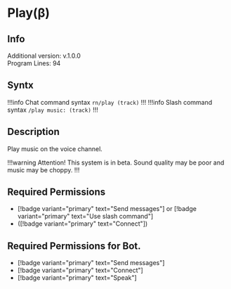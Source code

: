 # Play(β)

## Info

Additional version: v.1.0.0<br>
Program Lines: 94

## Syntx

!!!info Chat command syntax
`rn/play (track)`
!!!
!!!info Slash command syntax
`/play music: (track)`
!!!

## Description

Play music on the voice channel.

!!!warning Attention!
This system is in beta.
Sound quality may be poor and music may be choppy.
!!!

## Required Permissions

- [!badge variant="primary" text="Send messages"] or [!badge variant="primary" text="Use slash command"]
- ([!badge variant="primary" text="Connect"])

## Required Permissions for Bot.

- [!badge variant="primary" text="Send messages"]
- [!badge variant="primary" text="Connect"]
- [!badge variant="primary" text="Speak"]

